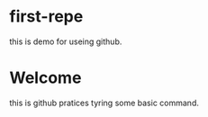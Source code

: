 # first-repe
this is demo for useing github.

# Welcome 
this is github pratices tyring some basic command.